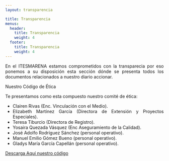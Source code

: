 ```yaml
---
layout: transparencia

title: Transparencia
menus:
  header:
    title: Transparencia
    weight: 4
  footer:
    title: Transparencia
    weight: 4
---
```

<p style="text-align: justify;">En el ITESMARENA estamos comprometidos con la transparecia por eso ponemos a su disposici&oacute;n esta secci&oacute;n d&oacute;nde se presenta todos los documentos relacionados a nuestro diario accionar.</p>
<p style="text-align: justify;">Nuestro C&oacute;digo de &Eacute;tica</p>
<p style="text-align: justify;">Te presentamos como esta compuesto nuestro comit&eacute; de &eacute;tica:</p>
<ul>
<li style="text-align: justify;">Clairen Rivas (Enc. Vinculaci&oacute;n con el Medio).</li>
<li style="text-align: justify;">Elizabeth Mart&iacute;nez Garc&iacute;a (Directora de Extensi&oacute;n y Proyectos Especiales).</li>
<li style="text-align: justify;">Teresa Tiburcio (Directora de Registro).</li>
<li style="text-align: justify;">Yosaira Quezada V&aacute;squez (Enc Aseguramiento de la Calidad).</li>
<li style="text-align: justify;">Jos&eacute; Adolfo Rodr&iacute;guez S&aacute;nchez (personal operativo).</li>
<li style="text-align: justify;">Manuel Emilio G&oacute;mez Bueno (personal operativo).</li>
<li style="text-align: justify;">Gladys Mar&iacute;a Garc&iacute;a Capell&aacute;n (personal operativo).</li>
</ul>
<p><a href="https://res.cloudinary.com/duuonteo7/image/upload/v1660308696/Marco%20Normativo/3/C%C3%93DIGO_DE_%C3%89TICA.pdf" target="_blank" rel="noopener">Descarga Aqu&iacute; nuestro c&oacute;digo</a></p>
<p style="text-align: justify;"></p>
<p style="text-align: justify;"><strong></strong></p>
